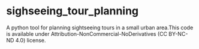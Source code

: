 # sighseeing_tour_planning
A python tool for planning sightseeing tours in a small urban area.This code is available under Attribution-NonCommercial-NoDerivatives (CC BY-NC-ND 4.0)  license.
